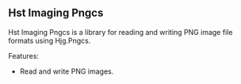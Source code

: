 ## Hst Imaging Pngcs

Hst Imaging Pngcs is a library for reading and writing PNG image file formats using Hjg.Pngcs.

Features:
- Read and write PNG images.